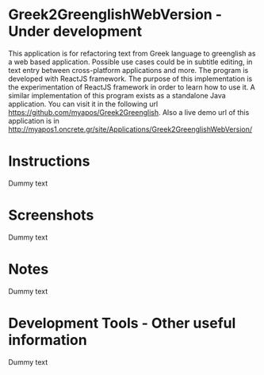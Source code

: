 Greek2GreenglishWebVersion - Under development
================

This application is for refactoring text from Greek language to greenglish as a web based application. Possible use cases could be in subtitle editing, in text entry between cross-platform applications and more. The program is developed with ReactJS framework. The purpose of this implementation is the experimentation of ReactJS framework in order to learn how to use it. A similar implementation of this program exists as a standalone Java application. You can visit it in the following url https://github.com/myapos/Greek2Greenglish. Also a live demo url of this application is in http://myapos1.oncrete.gr/site/Applications/Greek2GreenglishWebVersion/

Instructions 
================  

Dummy text


Screenshots
================

Dummy text

Notes
================ 

Dummy text

Development Tools - Other useful information
================

Dummy text


